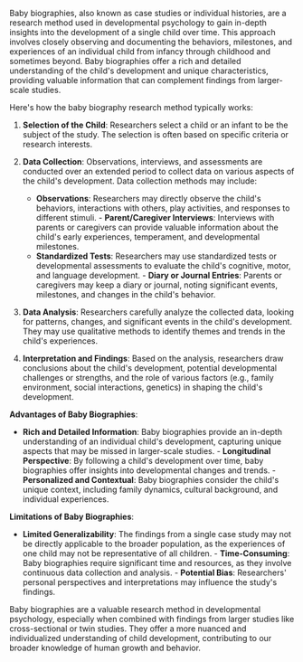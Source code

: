 Baby biographies, also known as case studies or individual histories,
are a research method used in developmental psychology to gain in-depth
insights into the development of a single child over time. This approach
involves closely observing and documenting the behaviors, milestones,
and experiences of an individual child from infancy through childhood and
sometimes beyond. Baby biographies offer a rich and detailed understanding
of the child's development and unique characteristics, providing valuable
information that can complement findings from larger-scale studies.

Here's how the baby biography research method typically works:

1. **Selection of the Child**: Researchers select a child or an infant to be
the subject of the study. The selection is often based on specific criteria
or research interests.

2. **Data Collection**: Observations, interviews, and assessments are
conducted over an extended period to collect data on various aspects of the
child's development. Data collection methods may include:

   - **Observations**: Researchers may directly observe the child's
   behaviors, interactions with others, play activities, and responses
   to different stimuli.  - **Parent/Caregiver Interviews**: Interviews
   with parents or caregivers can provide valuable information about the
   child's early experiences, temperament, and developmental milestones.
   - **Standardized Tests**: Researchers may use standardized tests or
   developmental assessments to evaluate the child's cognitive, motor,
   and language development.  - **Diary or Journal Entries**: Parents
   or caregivers may keep a diary or journal, noting significant events,
   milestones, and changes in the child's behavior.

3. **Data Analysis**: Researchers carefully analyze the collected data,
looking for patterns, changes, and significant events in the child's
development. They may use qualitative methods to identify themes and trends
in the child's experiences.

4. **Interpretation and Findings**: Based on the analysis, researchers draw
conclusions about the child's development, potential developmental challenges
or strengths, and the role of various factors (e.g., family environment,
social interactions, genetics) in shaping the child's development.

**Advantages of Baby Biographies**:

- **Rich and Detailed Information**: Baby biographies provide an in-depth
understanding of an individual child's development, capturing unique aspects
that may be missed in larger-scale studies.  - **Longitudinal Perspective**:
By following a child's development over time, baby biographies offer insights
into developmental changes and trends.  - **Personalized and Contextual**:
Baby biographies consider the child's unique context, including family
dynamics, cultural background, and individual experiences.

**Limitations of Baby Biographies**:

- **Limited Generalizability**: The findings from a single case study may
not be directly applicable to the broader population, as the experiences of
one child may not be representative of all children.  - **Time-Consuming**:
Baby biographies require significant time and resources, as they involve
continuous data collection and analysis.  - **Potential Bias**: Researchers'
personal perspectives and interpretations may influence the study's findings.

Baby biographies are a valuable research method in developmental psychology,
especially when combined with findings from larger studies like cross-sectional
or twin studies. They offer a more nuanced and individualized understanding
of child development, contributing to our broader knowledge of human growth
and behavior.
